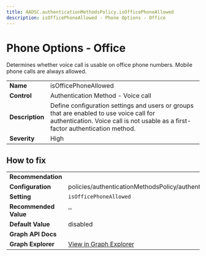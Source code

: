 ```yaml
---
title: AADSC.authenticationMethodsPolicy.isOfficePhoneAllowed
description: isOfficePhoneAllowed - Phone Options - Office
---
```


# Phone Options - Office

Determines whether voice call is usable on office phone numbers. Mobile phone calls are always allowed.

| | |
|-|-|
| **Name** | isOfficePhoneAllowed |
| **Control** | Authentication Method - Voice call |
| **Description** | Define configuration settings and users or groups that are enabled to use voice call for authentication. Voice call is not usable as a first-factor authentication method. |
| **Severity** | High |



## How to fix
| | |
|-|-|
| **Recommendation** |  |
| **Configuration** | policies/authenticationMethodsPolicy/authenticationMethodConfigurations('Voice') |
| **Setting** | `isOfficePhoneAllowed` |
| **Recommended Value** | '' |
| **Default Value** | disabled |
| **Graph API Docs** |  |
| **Graph Explorer** | [View in Graph Explorer](https://developer.microsoft.com/en-us/graph/graph-explorer?request=policies/authenticationMethodsPolicy/authenticationMethodConfigurations('Voice')&method=GET&version=beta&GraphUrl=https://graph.microsoft.com) |


